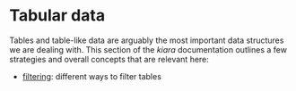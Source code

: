 # Tabular data

Tables and table-like data are arguably the most important data structures we are dealing with. This section of the *kiara* documentation outlines a few strategies and overall concepts that are relevant here:

  - [filtering](/data/tables/filtering): different ways to filter tables
